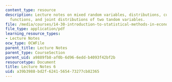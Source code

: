 ```yaml
---
content_type: resource
description: Lecture notes on mixed random variables, distributions, cumulative distribution
  functions, and joint distributions of two tandom variables.
file: /media/courses/14-30-introduction-to-statistical-methods-in-economics-spring-2009/a39b3988bd2f6241565473277cb82365_MIT14_30s09_lec06.pdf
file_type: application/pdf
learning_resource_types:
- Lecture Notes
ocw_type: OCWFile
parent_title: Lecture Notes
parent_type: CourseSection
parent_uid: a9889fb8-af0b-6d96-6edd-b4093f42bf2b
resourcetype: Document
title: Lecture Notes 6
uid: a39b3988-bd2f-6241-5654-73277cb82365
---
```


